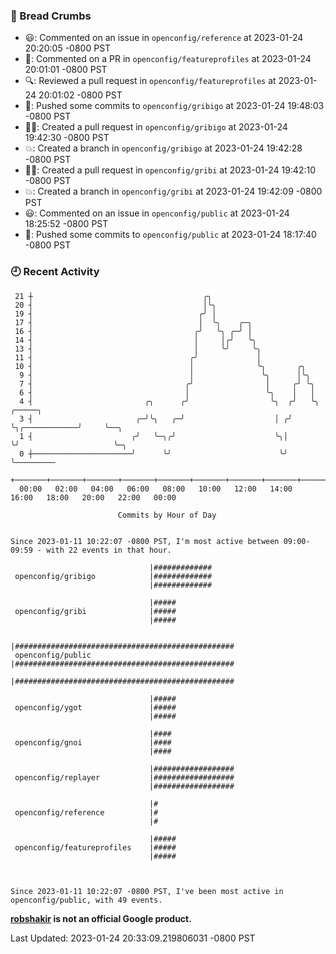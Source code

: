 ### 🍞 Bread Crumbs

 * 😃: Commented on an issue in `openconfig/reference` at 2023-01-24 20:20:05 -0800 PST
 * 💬: Commented on a PR in  `openconfig/featureprofiles` at 2023-01-24 20:01:01 -0800 PST
 * 🔍: Reviewed a pull request in  `openconfig/featureprofiles` at 2023-01-24 20:01:02 -0800 PST
 * 🚢: Pushed some commits to `openconfig/gribigo` at 2023-01-24 19:48:03 -0800 PST
 * ✍🏼: Created a pull request in `openconfig/gribigo` at 2023-01-24 19:42:30 -0800 PST
 * 💥: Created a branch in `openconfig/gribigo` at 2023-01-24 19:42:28 -0800 PST
 * ✍🏼: Created a pull request in `openconfig/gribi` at 2023-01-24 19:42:10 -0800 PST
 * 💥: Created a branch in `openconfig/gribi` at 2023-01-24 19:42:09 -0800 PST
 * 😃: Commented on an issue in `openconfig/public` at 2023-01-24 18:25:52 -0800 PST
 * 🚢: Pushed some commits to `openconfig/public` at 2023-01-24 18:17:40 -0800 PST

### 🕘 Recent Activity
```
 21 ┼                                      ╭╮
 20 ┤                                      │╰╮
 19 ┤                                     ╭╯ │
 17 ┤                                     │  ╰╮    ╭─╮
 16 ┤                                    ╭╯   ╰╮ ╭─╯ │
 14 ┤                                    │     │╭╯   ╰╮
 13 ┤                                    │     ╰╯     ╰╮
 11 ┤                                   ╭╯             │
 10 ┤                                   │              ╰╮       ╭╮
  9 ┤                                   │               ╰╮      │╰╮
  7 ┤                                  ╭╯                │     ╭╯ ╰╮
  6 ┤                                  │                 ╰╮    │   │
  4 ┤                         ╭╮      ╭╯                  ╰╮  ╭╯   ╰╮              ╭─────╮
  3 ┤                       ╭─╯╰╮   ╭─╯                    │ ╭╯     ╰╮╭────────────╯     ╰──╮
  1 ┤                      ╭╯   ╰─╮╭╯                      ╰╮│       ╰╯                     ╰─╮
  0 ┼──────────────────────╯      ╰╯                        ╰╯                                ╰─────────
    +───────+───────+───────+───────+───────+───────+───────+───────+───────+───────+───────+───────+────
  00:00   02:00   04:00   06:00   08:00   10:00   12:00   14:00   16:00   18:00   20:00   22:00   00:00   

						Commits by Hour of Day


Since 2023-01-11 10:22:07 -0800 PST, I'm most active between 09:00-09:59 - with 22 events in that hour.

```



```
                               |#############
 openconfig/gribigo            |#############
                               |#############

                               |#####
 openconfig/gribi              |#####
                               |#####

                               |#################################################
 openconfig/public             |#################################################
                               |#################################################

                               |#####
 openconfig/ygot               |#####
                               |#####

                               |####
 openconfig/gnoi               |####
                               |####

                               |##################
 openconfig/replayer           |##################
                               |##################

                               |#
 openconfig/reference          |#
                               |#

                               |#####
 openconfig/featureprofiles    |#####
                               |#####



Since 2023-01-11 10:22:07 -0800 PST, I've been most active in openconfig/public, with 49 events.

```
**[robshakir](mailto:robjs@google.com) is not an official Google product.**  


Last Updated: 2023-01-24 20:33:09.219806031 -0800 PST
